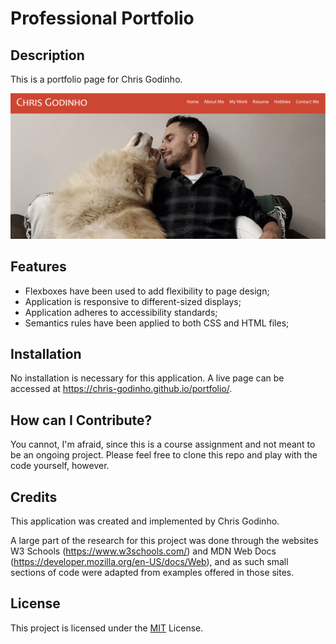 # Professional Portfolio

## Description

This is a portfolio page for Chris Godinho.

![A render of the finished page](/assets/images/deployed-app.jpg)

## Features

   - Flexboxes have been used to add flexibility to page design;
   - Application is responsive to different-sized displays;
   - Application adheres to accessibility standards;
   - Semantics rules have been applied to both CSS and HTML files;

## Installation

No installation is necessary for this application. A live page can be accessed at <https://chris-godinho.github.io/portfolio/>.

## How can I Contribute?

You cannot, I'm afraid, since this is a course assignment and not meant to be an ongoing project. Please feel free to clone this repo and play with the code yourself, however.

## Credits

This application was created and implemented by Chris Godinho.

A large part of the research for this project was done through the websites W3 Schools (<https://www.w3schools.com/>) and MDN Web Docs (<https://developer.mozilla.org/en-US/docs/Web>), and as such small sections of code were adapted from examples offered in those sites.

## License

This project is licensed under the [MIT](/LICENSE) License.
